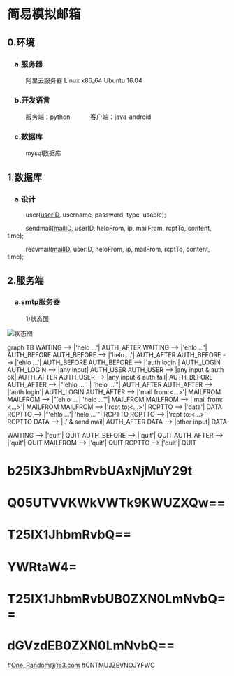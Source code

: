 <!--
 * @Author: One_Random
 * @Date: 2020-04-18 12:14:35
 * @LastEditors: One_Random
 * @LastEditTime: 2020-05-24 19:57:21
 * @FilePath: /mail/mail.md
 * @Description: Copyright © 2020 One_Random. All rights reserved.
--> 
# 简易模拟邮箱
## 0.环境
### &emsp;a.服务器
&emsp;&emsp;&emsp;阿里云服务器 Linux x86_64 Ubuntu 16.04
### &emsp;b.开发语言
&emsp;&emsp;&emsp;服务端：python
&emsp;&emsp;&emsp;客户端：java-android
### &emsp;c.数据库
&emsp;&emsp;&emsp;mysql数据库

## 1.数据库
### &emsp;a.设计
&emsp;&emsp;&emsp;user(<u>userID</u>, username, password, type, usable);

&emsp;&emsp;&emsp;sendmail(<u>mailID</u>, userID, heloFrom, ip, mailFrom, rcptTo, content, time);

&emsp;&emsp;&emsp;recvmail(<u>mailID</u>, userID, heloFrom, ip, mailFrom, rcptTo, content, time);

## 2.服务端
### &emsp;a.smtp服务器
&emsp;&emsp;&emsp;1)状态图

![状态图](http://101.132.145.207:8080/upload/One_Random/smtp.png)

graph TB
 WAITING --> |'helo ...'| AUTH_AFTER 
 WAITING --> |'ehlo ...'| AUTH_BEFORE
 AUTH_BEFORE --> |'helo ...'| AUTH_AFTER
 AUTH_BEFORE --> |'ehlo ...'| AUTH_BEFORE
 AUTH_BEFORE --> |'auth login'| AUTH_LOGIN
 AUTH_LOGIN --> |any input| AUTH_USER
 AUTH_USER --> |any input & auth ok| AUTH_AFTER
 AUTH_USER --> |any input & auth fail| AUTH_BEFORE
 AUTH_AFTER --> |"'ehlo ... ' | 'helo ...'"| AUTH_AFTER
 AUTH_AFTER --> |'auth login'| AUTH_LOGIN
 AUTH_AFTER --> |'mail from:<...>'| MAILFROM
 MAILFROM --> |"'ehlo ...'| 'helo ...'"| MAILFROM
 MAILFROM --> |'mail from:<...>'| MAILFROM
 MAILFROM --> |'rcpt to:<...>'| RCPTTO --> |'data'| DATA
 RCPTTO --> |"'ehlo ...'| 'helo ...'"| RCPTTO
 RCPTTO --> |'rcpt to:<...>'| RCPTTO
 DATA --> |'<CR><LF>.<CR><LF>' & send mail| AUTH_AFTER
 DATA --> |other input| DATA

 WAITING --> |'quit'| QUIT
 AUTH_BEFORE --> |'quit'| QUIT
 AUTH_AFTER --> |'quit'| QUIT
 MAILFROM --> |'quit'| QUIT
 RCPTTO --> |'quit'| QUIT


# b25lX3JhbmRvbUAxNjMuY29t
# Q05UTVVKWkVWTk9KWUZXQw==

# T25lX1JhbmRvbQ==
# YWRtaW4=

# T25lX1JhbmRvbUB0ZXN0LmNvbQ==

# dGVzdEB0ZXN0LmNvbQ==

#One_Random@163.com
#CNTMUJZEVNOJYFWC